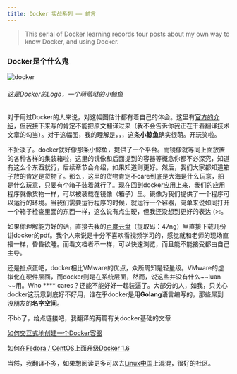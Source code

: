 ```yaml
---
title: Docker 实战系列 —— 前言
---
```


>  This serial of Docker learning records four posts about my own way to know Docker, and using Docker.

### Docker是个什么鬼 ###

![docker](https://github.com/wi-cuckoo/BlogData/blob/master/images/docker.jpg?raw=true)

###### 这是Docker的Logo，一个萌萌哒的小鲸鱼 ######

对于用过Docker的人来说，对这幅图估计都有着自己的体会。这里有[官方的介绍](https://docs.docker.com/)，但我接下来写的肯定不能把原文翻译过来（我不会告诉你我正在干着翻译技术文章的勾当）。对于这幅图，我的理解是，，，这条**小鲸鱼**确实很萌。开玩笑啦。

不扯淡了。docker就好像那条小鲸鱼，提供了一个平台。而镜像就等同上面放置的各种各样的集装箱啦，这里的镜像和后面提到的容器等概念你都不必深究，知道有这么个东西就行，后续章节会介绍，如果知道则更好。然后，我们大家都知道箱子放的肯定是货物了。那么，这里的货物肯定不care到底是大海是什么玩意，船是什么玩意，只要有个箱子装着就行了。现在回到docker应用上来，我们的应用程序就像货物一样，可以被装载在镜像（箱子）里。镜像为我们提供了一个程序可以运行的环境。当我们需要运行程序的时候，就运行一个容器，简单来说如同打开一个箱子检查里面的东西一样，这么说有点生硬，但我还没想到更好的表达 (>:。

如果你理解能力好的话，直接去我的[百度云盘](http://pan.baidu.com/s/1qWmgPWw)（提取码：47ng）里直接下载几份讲docker的pdf。我个人来说是十分不喜欢看视频学习的，感觉就和老师的现场直播一样，昏昏欲睡。而看文档者不一样，可以快速浏览，而且能不能接受都由自己主导。

还是扯点蛋吧，docker相比VMware的优点，众所周知是轻量级。VMware的虚拟化在硬件层面，而docker则是在系统层面，然而，说这些并没有什么~~luan
~~用。Who \*\*** cares？还能不能好好一起装逼了。大部分的人，如我，只关心docker这玩意到底好不好用，谁在乎docker是用**Golang**语言编写的，那些屌到没朋友的**名字空间**。

不bb了，给点链接吧，我翻译的两篇有关docker基础的文章

[如何交互式地创建一个Docker容器](http://linux.cn/article-5484-1.html)

[如何在Fedora / CentOS上面升级Docker 1.6](http://linux.cn/article-5488-1.html)

当然，我翻译不多，如果想阅读更多可以去[Linux中国](http://linux.cn/)上混混，很好的社区。
